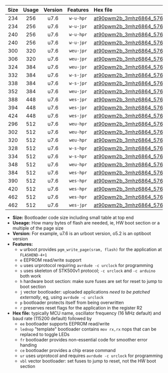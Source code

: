 |Size|Usage|Version|Features|Hex file|
|:-:|:-:|:-:|:-:|:--|
|234|256|u7.6|`w-u-hpr`|[at90pwm2b_3mhz6864_57600bps_ur.hex](https://raw.githubusercontent.com/stefanrueger/urboot/main//at90pwm2b_3mhz6864_57600bps_ur.hex)|
|234|256|u7.6|`w-u-jpr`|[at90pwm2b_3mhz6864_57600bps_ur_vbl.hex](https://raw.githubusercontent.com/stefanrueger/urboot/main//at90pwm2b_3mhz6864_57600bps_ur_vbl.hex)|
|240|256|u7.6|`w-u-hpr`|[at90pwm2b_3mhz6864_57600bps_lednop_ur.hex](https://raw.githubusercontent.com/stefanrueger/urboot/main//at90pwm2b_3mhz6864_57600bps_lednop_ur.hex)|
|240|256|u7.6|`w-u-jpr`|[at90pwm2b_3mhz6864_57600bps_lednop_ur_vbl.hex](https://raw.githubusercontent.com/stefanrueger/urboot/main//at90pwm2b_3mhz6864_57600bps_lednop_ur_vbl.hex)|
|300|320|u7.6|`weu-jpr`|[at90pwm2b_3mhz6864_57600bps_ee_ur_vbl.hex](https://raw.githubusercontent.com/stefanrueger/urboot/main//at90pwm2b_3mhz6864_57600bps_ee_ur_vbl.hex)|
|306|320|u7.6|`weu-jpr`|[at90pwm2b_3mhz6864_57600bps_ee_lednop_ur_vbl.hex](https://raw.githubusercontent.com/stefanrueger/urboot/main//at90pwm2b_3mhz6864_57600bps_ee_lednop_ur_vbl.hex)|
|324|384|u7.6|`weu-jpr`|[at90pwm2b_3mhz6864_57600bps_ee_lednop_fr_ur_vbl.hex](https://raw.githubusercontent.com/stefanrueger/urboot/main//at90pwm2b_3mhz6864_57600bps_ee_lednop_fr_ur_vbl.hex)|
|332|384|u7.6|`w-s-jpr`|[at90pwm2b_3mhz6864_57600bps_vbl.hex](https://raw.githubusercontent.com/stefanrueger/urboot/main//at90pwm2b_3mhz6864_57600bps_vbl.hex)|
|338|384|u7.6|`w-s-jpr`|[at90pwm2b_3mhz6864_57600bps_lednop_vbl.hex](https://raw.githubusercontent.com/stefanrueger/urboot/main//at90pwm2b_3mhz6864_57600bps_lednop_vbl.hex)|
|352|384|u7.6|`weu-jpr`|[at90pwm2b_3mhz6864_57600bps_ee_lednop_fr_ce_ur_vbl.hex](https://raw.githubusercontent.com/stefanrueger/urboot/main//at90pwm2b_3mhz6864_57600bps_ee_lednop_fr_ce_ur_vbl.hex)|
|388|448|u7.6|`wes-jpr`|[at90pwm2b_3mhz6864_57600bps_ee_vbl.hex](https://raw.githubusercontent.com/stefanrueger/urboot/main//at90pwm2b_3mhz6864_57600bps_ee_vbl.hex)|
|394|448|u7.6|`wes-jpr`|[at90pwm2b_3mhz6864_57600bps_ee_lednop_vbl.hex](https://raw.githubusercontent.com/stefanrueger/urboot/main//at90pwm2b_3mhz6864_57600bps_ee_lednop_vbl.hex)|
|424|448|u7.6|`wes-jpr`|[at90pwm2b_3mhz6864_57600bps_ee_lednop_fr_vbl.hex](https://raw.githubusercontent.com/stefanrueger/urboot/main//at90pwm2b_3mhz6864_57600bps_ee_lednop_fr_vbl.hex)|
|296|512|u7.6|`weu-hpr`|[at90pwm2b_3mhz6864_57600bps_ee_ur.hex](https://raw.githubusercontent.com/stefanrueger/urboot/main//at90pwm2b_3mhz6864_57600bps_ee_ur.hex)|
|302|512|u7.6|`weu-hpr`|[at90pwm2b_3mhz6864_57600bps_ee_lednop_ur.hex](https://raw.githubusercontent.com/stefanrueger/urboot/main//at90pwm2b_3mhz6864_57600bps_ee_lednop_ur.hex)|
|320|512|u7.6|`weu-hpr`|[at90pwm2b_3mhz6864_57600bps_ee_lednop_fr_ur.hex](https://raw.githubusercontent.com/stefanrueger/urboot/main//at90pwm2b_3mhz6864_57600bps_ee_lednop_fr_ur.hex)|
|328|512|u7.6|`w-s-hpr`|[at90pwm2b_3mhz6864_57600bps.hex](https://raw.githubusercontent.com/stefanrueger/urboot/main//at90pwm2b_3mhz6864_57600bps.hex)|
|334|512|u7.6|`w-s-hpr`|[at90pwm2b_3mhz6864_57600bps_lednop.hex](https://raw.githubusercontent.com/stefanrueger/urboot/main//at90pwm2b_3mhz6864_57600bps_lednop.hex)|
|348|512|u7.6|`weu-hpr`|[at90pwm2b_3mhz6864_57600bps_ee_lednop_fr_ce_ur.hex](https://raw.githubusercontent.com/stefanrueger/urboot/main//at90pwm2b_3mhz6864_57600bps_ee_lednop_fr_ce_ur.hex)|
|384|512|u7.6|`wes-hpr`|[at90pwm2b_3mhz6864_57600bps_ee.hex](https://raw.githubusercontent.com/stefanrueger/urboot/main//at90pwm2b_3mhz6864_57600bps_ee.hex)|
|390|512|u7.6|`wes-hpr`|[at90pwm2b_3mhz6864_57600bps_ee_lednop.hex](https://raw.githubusercontent.com/stefanrueger/urboot/main//at90pwm2b_3mhz6864_57600bps_ee_lednop.hex)|
|420|512|u7.6|`wes-hpr`|[at90pwm2b_3mhz6864_57600bps_ee_lednop_fr.hex](https://raw.githubusercontent.com/stefanrueger/urboot/main//at90pwm2b_3mhz6864_57600bps_ee_lednop_fr.hex)|
|462|512|u7.6|`wes-hpr`|[at90pwm2b_3mhz6864_57600bps_ee_lednop_fr_ce.hex](https://raw.githubusercontent.com/stefanrueger/urboot/main//at90pwm2b_3mhz6864_57600bps_ee_lednop_fr_ce.hex)|
|462|512|u7.6|`wes-jpr`|[at90pwm2b_3mhz6864_57600bps_ee_lednop_fr_ce_vbl.hex](https://raw.githubusercontent.com/stefanrueger/urboot/main//at90pwm2b_3mhz6864_57600bps_ee_lednop_fr_ce_vbl.hex)|

- **Size:** Bootloader code size including small table at top end
- **Useage:** How many bytes of flash are needed, ie, HW boot section or a multiple of the page size
- **Version:** For example, u7.6 is an urboot version, o5.2 is an optiboot version
- **Features:**
  + `w` urboot provides `pgm_write_page(sram, flash)` for the application at `FLASHEND-4+1`
  + `e` EEPROM read/write support
  + `u` uses urprotocol requiring `avrdude -c urclock` for programming
  + `s` uses skeleton of STK500v1 protocol; `-c urclock` and `-c arduino` both work
  + `h` hardware boot section: make sure fuses are set for reset to jump to boot section
  + `j` vector bootloader: uploaded applications *need to be patched externally*, eg, using `avrdude -c urclock`
  + `p` bootloader protects itself from being overwritten
  + `r` preserves reset flags for the application in the register R2
- **Hex file:** typically MCU name, oscillator frequency (16 MHz default) and baud rate (115200 default) followed by
  + `ee` bootloader supports EEPROM read/write
  + `lednop` "template" bootloader contains `mov rx,rx` nops that can be replaced to toggle LEDs
  + `fr` bootloader provides non-essential code for smoother error handing
  + `ce` bootloader provides a chip erase command
  + `ur` uses urprotocol and requires `avrdude -c urclock` for programming
  + `vbl` vector bootloader: set fuses to jump to reset, not the HW boot section
